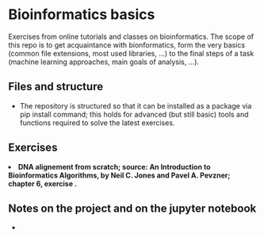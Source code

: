 # Bioinformatics basics
Exercises from online tutorials and classes on bioinformatics. The scope of this repo is to get acquaintance with bionformatics, form the very basics (common file extensions, most used libraries, ...) to the final steps of a task (machine learning approaches, main goals of analysis, ...). 

## Files and structure
<ul>
<li> The repository is structured so that it can be installed as a package via pip install command; this holds for advanced (but still basic) tools and functions required to solve the latest exercises.
</ul>

## Exercises
<nl>
<li> <b>DNA alignement from scratch; source: An Introduction to Bioinformatics Algorithms, by Neil C. Jones and Pavel A. Pevzner; chapter 6, exercise .</b>
</nl>

## Notes on the project and on the jupyter notebook
<ul>
<li> 
</ul>
